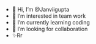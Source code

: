 - 👋 Hi, I’m @Janviigupta
- 👀 I’m interested in team work
- 🌱 I’m currently learning coding 
- 💞️ I’m looking for collaboration 
- ✨Rr



<!---
Janviigupta/Janviigupta is a ✨ special ✨ repository because its `README.md` (this file) appears on your GitHub profile.
You can click the Preview link to take a look at your changes.
--->
